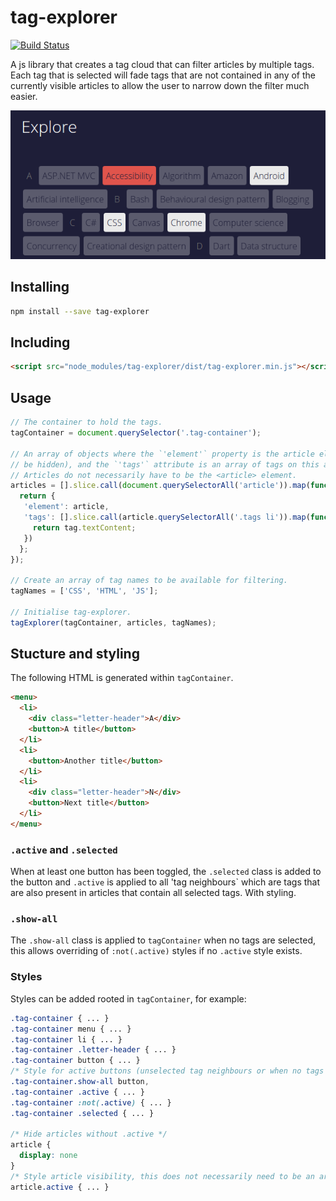 # tag-explorer

[![Build Status](https://travis-ci.org/Tyriar/tag-explorer.svg?branch=master)](https://travis-ci.org/Tyriar/tag-explorer)

A js library that creates a tag cloud that can filter articles by multiple tags. Each tag that is selected will fade tags that are not contained in any of the currently visible articles to allow the user to narrow down the filter much easier.

![tag-explorer example](images/example.png)

## Installing

```bash
npm install --save tag-explorer
```

## Including

```html
<script src="node_modules/tag-explorer/dist/tag-explorer.min.js"></script>
```

## Usage

```javascript
// The container to hold the tags.
tagContainer = document.querySelector('.tag-container');

// An array of objects where the `'element'` property is the article element (to
// be hidden), and the `'tags'` attribute is an array of tags on this article.
// Articles do not necessarily have to be the <article> element.
articles = [].slice.call(document.querySelectorAll('article')).map(function (article) {
  return {
   'element': article,
   'tags': [].slice.call(article.querySelectorAll('.tags li')).map(function (tag) {
     return tag.textContent;
   })
  };
});

// Create an array of tag names to be available for filtering.
tagNames = ['CSS', 'HTML', 'JS'];

// Initialise tag-explorer.
tagExplorer(tagContainer, articles, tagNames);
```

## Stucture and styling

The following HTML is generated within `tagContainer`.

```html
<menu>
  <li>
    <div class="letter-header">A</div>
    <button>A title</button>
  </li>
  <li>
    <button>Another title</button>
  </li>
  <li>
    <div class="letter-header">N</div>
    <button>Next title</button>
  </li>
</menu>
```

### `.active` and `.selected`

When at least one button has been toggled, the `.selected` class is added to the button and `.active` is applied to all 'tag neighbours` which are tags that are also present in articles that contain all selected tags. With styling.

### `.show-all`

The `.show-all` class is applied to `tagContainer` when no tags are selected, this allows overriding of `:not(.active)` styles if no `.active` style exists.

### Styles

Styles can be added rooted in `tagContainer`, for example:

```css
.tag-container { ... }
.tag-container menu { ... }
.tag-container li { ... }
.tag-container .letter-header { ... }
.tag-container button { ... }
/* Style for active buttons (unselected tag neighbours or when no tags are selected */
.tag-container.show-all button,
.tag-container .active { ... }
.tag-container :not(.active) { ... }
.tag-container .selected { ... }

/* Hide articles without .active */
article {
  display: none
}
/* Style article visibility, this does not necessarily need to be an article tag */
article.active { ... }
```



[1]: http://www.growingwiththeweb.com/
[2]: https://github.com/Tyriar/tyriar.github.io
